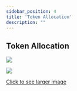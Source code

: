 ```yaml
---
sidebar_position: 4
title: 'Token Allocation'
description: ""
---
```

## Token Allocation
<p class="top-img w-18 txl"><img src="https://docs.kadeshchain.com/img/kadesh/kds.svg" /></p>

<!-- <p class="graph-img"><img src="https://docs.kadeshchain.com/img/kadesh/tokenallocation_1.svg" /></p> -->

<p class="graph-img"><a class="image-description" target="_blank" href="https://docs.kadeshchain.com/img/kadesh/tokenallocation_1.svg">
<img src="https://docs.kadeshchain.com/img/kadesh/tokenallocation_1.svg" />
<p>Click to see larger image</p>
    </a></p>